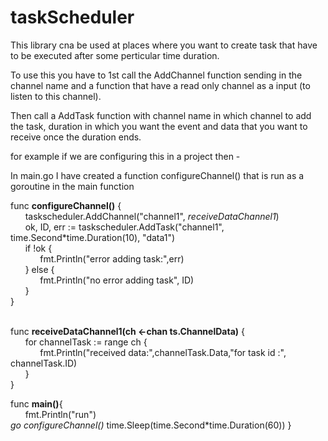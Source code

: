 # taskScheduler

This library cna be used at places where you want to create task that have to be executed after some perticular time duration.

To use this you have to 1st call the AddChannel function sending in the channel name and a function that have a read only channel as a input (to listen to this channel).

Then call a AddTask function with channel name in which channel to add the task, duration in which you want the event and data that you want to receive once the duration ends.

for example if we are configuring this in a project then -

In main.go I have created a function configureChannel() that is run as a goroutine in the main function 

func <b>configureChannel()</b> {<br/>
	&nbsp;&nbsp;&nbsp;&nbsp;&nbsp;&nbsp;taskscheduler.AddChannel("channel1", <i>receiveDataChannel1</i>)<br/>
	&nbsp;&nbsp;&nbsp;&nbsp;&nbsp;&nbsp;ok, ID, err := taskscheduler.AddTask("channel1", time.Second*time.Duration(10), "data1")<br/>
	&nbsp;&nbsp;&nbsp;&nbsp;&nbsp;&nbsp;if !ok {<br/>
		&nbsp;&nbsp;&nbsp;&nbsp;&nbsp;&nbsp;&nbsp;&nbsp;&nbsp;&nbsp;&nbsp;&nbsp;fmt.Println("error adding task:",err)<br/>
	&nbsp;&nbsp;&nbsp;&nbsp;&nbsp;&nbsp;} else {<br/>
		&nbsp;&nbsp;&nbsp;&nbsp;&nbsp;&nbsp;&nbsp;&nbsp;&nbsp;&nbsp;&nbsp;&nbsp;fmt.Println("no error adding task", ID)<br/>
	&nbsp;&nbsp;&nbsp;&nbsp;&nbsp;&nbsp;}<br/>
}<br/><br/>

func <b>receiveDataChannel1(ch <-chan ts.ChannelData)</b> {<br/>
	&nbsp;&nbsp;&nbsp;&nbsp;&nbsp;&nbsp;for channelTask := range ch {<br/>
		&nbsp;&nbsp;&nbsp;&nbsp;&nbsp;&nbsp;&nbsp;&nbsp;&nbsp;&nbsp;&nbsp;&nbsp;fmt.Println("received data:",channelTask.Data,"for task id :", channelTask.ID)<br/>
	&nbsp;&nbsp;&nbsp;&nbsp;&nbsp;&nbsp;}<br/>
}<br/>

func <b>main()</b>{<br/>
    &nbsp;&nbsp;&nbsp;&nbsp;&nbsp;&nbsp;fmt.Println("run")<br/>
    <i>go configureChannel()</i>
    time.Sleep(time.Second*time.Duration(60))
}<br/>
